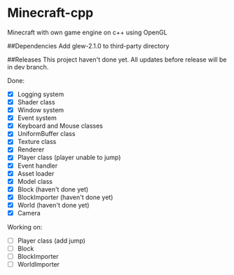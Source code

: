 # Minecraft-cpp
Minecraft with own game engine on c++ using OpenGL

##Dependencies
Add glew-2.1.0 to third-party directory

##Releases
This project haven't done yet. All updates before release will be in dev branch.

Done:
- [x] Logging system
- [x] Shader class
- [x] Window system
- [x] Event system
- [x] Keyboard and Mouse classes
- [x] UniformBuffer class
- [x] Texture class
- [x] Renderer 
- [x] Player class (player unable to jump)
- [x] Event handler
- [x] Asset loader
- [x] Model class
- [x] Block (haven't done yet)
- [x] BlockImporter (haven't done yet)
- [x] World (haven't done yet)
- [x] Camera

Working on:
- [ ] Player class (add jump)
- [ ] Block
- [ ] BlockImporter
- [ ] WorldImporter
